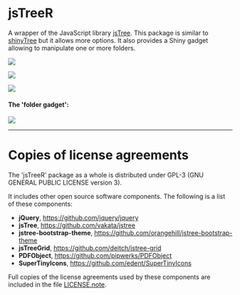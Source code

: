 # __jsTreeR__

A wrapper of the JavaScript library [jsTree](https://www.jstree.com/). 
This package is similar to [shinyTree](https://github.com/shinyTree/shinyTree) 
but it allows more options. It also provides a Shiny gadget allowing to 
manipulate one or more folders.

![](https://raw.githubusercontent.com/stla/jsTreeR/master/inst/screenshots/jsTreeR_dragAndDrop.gif)

![](https://raw.githubusercontent.com/stla/jsTreeR/master/inst/screenshots/jsTreeR_search.gif)

![](https://raw.githubusercontent.com/stla/jsTreeR/master/inst/screenshots/jsTreeR_grid.png)

#### The 'folder gadget':

![](https://raw.githubusercontent.com/stla/jsTreeR/master/inst/screenshots/jsTreeR_folderGadget.gif)


___

# Copies of license agreements

The 'jsTreeR' package as a whole is distributed under GPL-3 (GNU GENERAL
PUBLIC LICENSE version 3).

It includes other open source software components. The following is a list of
these components:

- **jQuery**, https://github.com/jquery/jquery
- **jsTree**, https://github.com/vakata/jstree
- **jstree-bootstrap-theme**, https://github.com/orangehill/jstree-bootstrap-theme
- **jsTreeGrid**, https://github.com/deitch/jstree-grid
- **PDFObject**, https://github.com/pipwerks/PDFObject
- **SuperTinyIcons**, https://github.com/edent/SuperTinyIcons

Full copies of the license agreements used by these components are included in
the file [LICENSE.note](https://github.com/stla/jsTreeR/blob/master/LICENSE.note.md).
